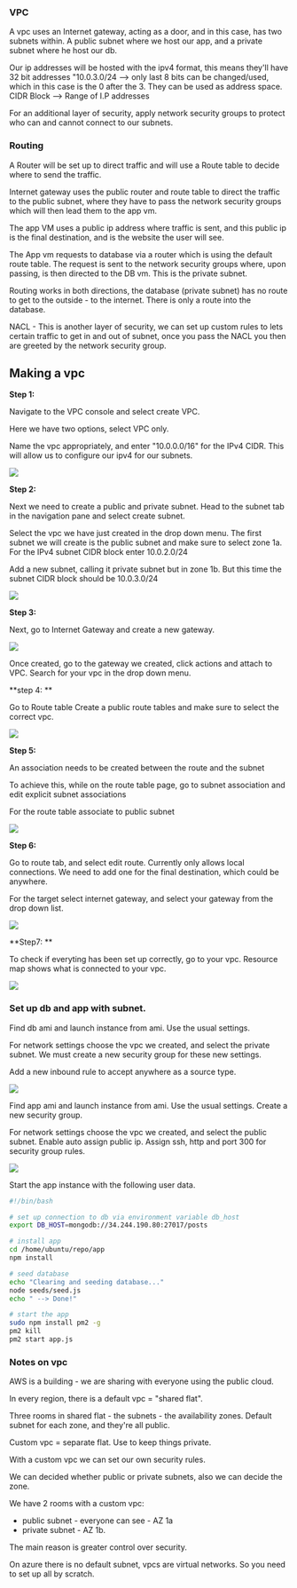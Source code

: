 
### VPC

A vpc uses an Internet gateway, acting as a door, and in this case, has two subnets within. A public subnet where we host our app, and a private subnet where he host our db.

Our ip addresses will be hosted with the ipv4 format, this means they'll have 32 bit addresses 
"10.0.3.0/24 --> only last 8 bits can be changed/used, which in this case is the 0 after the 3. They can be used as address space.
CIDR Block --> Range of I.P addresses

For an additional layer of security, apply network security groups to protect who can and cannot connect to our subnets.

### Routing

A Router will be set up to direct traffic and will use a Route table to decide where to send the traffic.

Internet gateway uses the public router and route table to direct the traffic to the public subnet, where they have to pass the network security groups which will then lead them to the app vm.

The app VM uses a public ip address where traffic is sent, and this public ip is the final destination, and is the website the user will see.

The App vm requests to database via a router which is using the default route table. The request is sent to the network security groups where, upon passing, is then directed to the DB vm. This is the private subnet.

Routing works in both directions, the database (private subnet) has no route to get to the outside - to the internet. There is only a route into the database.

NACL - This is another layer of security, we can set up custom rules to lets certain traffic to get in and out of subnet, once you pass the NACL you then are greeted by the network security group.


## Making a vpc

**Step 1:**

Navigate to the VPC console and select create VPC.

Here we have two options, select VPC only.

Name the vpc appropriately, and enter "10.0.0.0/16" for the IPv4 CIDR. This will allow us to configure our ipv4 for our subnets. 

![](create_vpc.PNG)



**Step 2:**

Next we need to create a public and private subnet. Head to the subnet tab in the navigation pane and select create subnet.

Select the vpc we have just created in the drop down menu. The first subnet we will create is the public subnet and make sure to select zone 1a. For the IPv4 subnet CIDR block enter 10.0.2.0/24

Add a new subnet, calling it private subnet but in zone 1b. But this time the subnet CIDR block should be 10.0.3.0/24


![](subnet_settings.PNG)
 
**Step 3:**

Next, go to Internet Gateway and create a new gateway.

![](gateway_settings.PNG)

Once created, go to the gateway we created, click actions and attach to VPC. Search for your vpc in the drop down menu.

**step 4: **

Go to Route table
Create a public route tables and make sure to select the correct vpc.

![](public_rt.PNG)


**Step 5:**

An association needs to be created between the route and the subnet

To achieve this, while on the route table page, go to subnet association and edit explicit subnet associations

For the route table associate to public subnet

![](subnet_association.PNG)

**Step 6:**

Go to route tab, and select edit route. Currently only allows local connections.
We need to add one for the final destination, which could be anywhere. 

For the target select internet gateway, and select your gateway from the drop down list.

![](edit_route.PNG)

**Step7: **

To check if everyting has been set up correctly, go to your vpc. 
Resource map shows what is connected to your vpc.

![](resource_map.PNG)


### Set up db and app with subnet.

Find db ami and launch instance from ami. Use the usual settings.

For network settings choose the vpc we created, and select the private subnet. We must create a new security group for these new settings.

Add a new inbound rule to accept anywhere as a source type.

![](network_group.PNG)

Find app ami and launch instance from ami. Use the usual settings. Create a new security group.

For network settings choose the vpc we created, and select the public subnet. Enable auto assign public ip. Assign ssh, http and port 300 for security group rules.

![](network_group2.PNG)


Start the app instance with the following user data.

```bash
#!/bin/bash

# set up connection to db via environment variable db_host
export DB_HOST=mongodb://34.244.190.80:27017/posts

# install app
cd /home/ubuntu/repo/app
npm install

# seed database
echo "Clearing and seeding database..."
node seeds/seed.js
echo " --> Done!"

# start the app
sudo npm install pm2 -g
pm2 kill
pm2 start app.js
```




### Notes on vpc
AWS is a building - we are sharing with everyone using the public cloud.

In every region, there is a default vpc = "shared flat".

Three rooms in shared flat - the subnets - the availability zones. Default subnet for each zone, and they're all public.

Custom vpc = separate flat. Use to keep things private.

With a custom vpc we can set our own security rules.

We can decided whether public or private subnets, also we can decide the zone.

We have 2 rooms with a custom vpc:
* public subnet - everyone can see - AZ 1a
* private subnet - AZ 1b.

The main reason is greater control over security.

On azure there is no default subnet, vpcs are virtual networks. So you need to set up all by scratch.